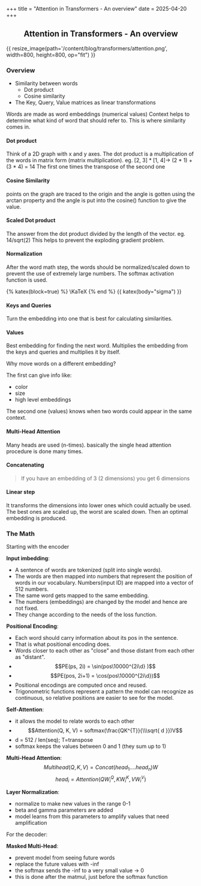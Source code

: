 +++
title = "Attention in Transformers - An overview"
date = 2025-04-20
+++

<h2 align="center">Attention in Transformers - An overview</h2>

{{ resize_image(path='/content/blog/transformers/attention.png', width=800, height=800, op="fit") }}

### Overview

- Similarity between words
	- Dot product
	- Cosine similarity
- The Key, Query, Value matrices as linear transformations

Words are made as word embeddings (numerical values)
Context helps to determine what kind of word that should refer to. This is where similarity comes in.

#### Dot product

Think of a 2D graph with x and y axes. The dot product is a multiplication of the words in matrix form (matrix multiplication). eg. [2, 3] * [1, 4]-> (2 * 1) + (3 * 4) = 14
The first one times the transpose of the second one

#### Cosine Similarity

points on the graph are traced to the origin and the angle is gotten using the arctan property and the angle is put into the cosine() function to give the value.

#### Scaled Dot product

The answer from the dot product divided by the length of the vector. eg. 14/sqrt(2)
This helps to prevent the exploding gradient problem.

#### Normalization

After the word math step, the words should be normalized/scaled down to prevent the use of extremely large numbers. The softmax activation function is used.

<!-- $$
\sigma(z)_{i} = \frac{e^{z_{i}}}{\sum {K_{j=1}e^{z_{j}}}}
$$ -->
{% katex(block=true) %}
\KaTeX
{% end %}
{{ katex(body="sigma") }}

#### Keys and Queries

Turn the embedding into one that is best for calculating similarities.

#### Values

Best embedding for finding the next word.
Multiplies the embedding from the keys and queries and multiplies it by itself.

Why move words on a different embedding?

The first can give info like:
- color
- size
- high level embeddings

The second one (values) knows when two words could appear in the same context.

#### Multi-Head Attention

Many heads are used (n-times). basically the single head attention procedure is done many times.

#### Concatenating

> If you have an embedding of 3 (2 dimensions) you get 6 dimensions

#### Linear step

It transforms the dimensions into lower ones which could actually be used. The best ones are scaled up, the worst are scaled down.
Then an optimal embedding is produced.


### The Math

Starting with the encoder

**Input imbedding**: 
- A sentence of words are tokenized (split into single words). 
- The words are then mapped into numbers that represent the position of words in our vocabulary. Numbers(input ID) are mapped into a vector of 512 numbers. 
- The same word gets mapped to the same embedding. 
- The numbers (embeddings) are changed by the model and hence are not fixed. 
- They change according to the needs of the loss function.

**Positional Encoding**: 
- Each word should carry information about its pos in the sentence. 
- That is what positional encoding does.
- Words closer to each other as "close" and those distant from each other as "distant".
- $$PE(ps, 2i) = \sin(pos\10000^{2i\d} )$$
- $$PE(pos, 2i+1) = \cos(pos\10000^{2i\d})$$
- Positional encodings are computed once and reused.
- Trigonometric functions represent a pattern the model can recognize as continuous, so relative positions are easier to see for the model.

**Self-Attention**:
- it allows the model to relate words to each other
- $$Attention(Q, K, V) = softmax(\frac{QK^{T}}{\\\sqrt{ d }})V$$
- d = 512 / len(seq); T=transpose
- softmax keeps the values between 0 and 1 (they sum up to 1)

**Multi-Head Attention**:
$$ Multihead(Q, K, V) = Concat(head_{1}\dots.head_{n})W $$
$$ head_{i} = Attention(QW_{i}^{Q}, KW_{i}^{K}, VW_{i}^{V}) $$

**Layer Normalization**:
- normalize to make new values in the range 0-1
- beta and gamma parameters are added
- model learns from this parameters to amplify values that need amplification

For the decoder:

**Masked Multi-Head**:
- prevent model from seeing future words
- replace the future values with -inf
- the softmax sends the -inf to a very small value -> 0
- this is done after the matmul, just before the softmax function
